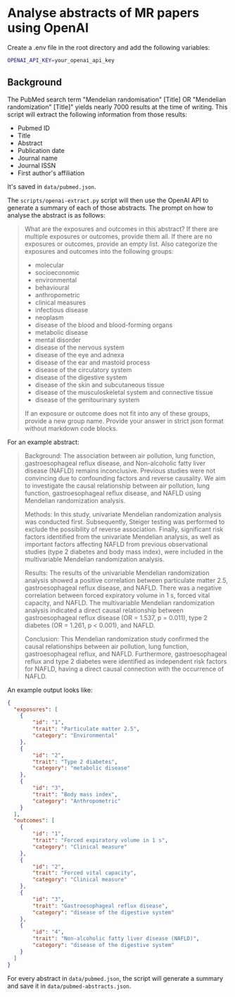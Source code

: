 # Analyse abstracts of MR papers using OpenAI


Create a .env file in the root directory and add the following variables:

```bash
OPENAI_API_KEY=your_openai_api_key
```


## Background

The PubMed search term "Mendelian randomisation" [Title] OR "Mendelian randomization" [Title]" yields nearly 7000 results at the time of writing. This script will extract the following information from those results:

- Pubmed ID
- Title
- Abstract
- Publication date
- Journal name
- Journal ISSN
- First author's affiliation

It's saved in `data/pubmed.json`.

The `scripts/openai-extract.py` script will then use the OpenAI API to generate a summary of each of those abstracts. The prompt on how to analyse the abstract is as follows:

> What are the exposures and outcomes in this abstract? If there are multiple exposures or outcomes, provide them all. If there are no exposures or outcomes, provide an empty list. Also categorize the exposures and outcomes into the following groups: 
> - molecular
> - socioeconomic
> - environmental
> - behavioural
> - anthropometric
> - clinical measures
> - infectious disease
> - neoplasm
> - disease of the blood and blood-forming organs
> - metabolic disease
> - mental disorder
> - disease of the nervous system
> - disease of the eye and adnexa
> - disease of the ear and mastoid process
> - disease of the circulatory system
> - disease of the digestive system
> - disease of the skin and subcutaneous tissue
> - disease of the musculoskeletal system and connective tissue
> - disease of the genitourinary system
> 
> If an exposure or outcome does not fit into any of these groups, provide a new group name. Provide your answer in strict json format without markdown code blocks.

For an example abstract:


> Background: The association between air pollution, lung function, gastroesophageal reflux disease, and Non-alcoholic fatty liver disease (NAFLD) remains inconclusive. Previous studies were not convincing due to confounding factors and reverse causality. We aim to investigate the causal relationship between air pollution, lung function, gastroesophageal reflux disease, and NAFLD using Mendelian randomization analysis.
> 
> Methods: In this study, univariate Mendelian randomization analysis was conducted first. Subsequently, Steiger testing was performed to exclude the possibility of reverse association. Finally, significant risk factors identified from the univariate Mendelian analysis, as well as important factors affecting NAFLD from previous observational studies (type 2 diabetes and body mass index), were included in the multivariable Mendelian randomization analysis.
>
> Results: The results of the univariable Mendelian randomization analysis showed a positive correlation between particulate matter 2.5, gastroesophageal reflux disease, and NAFLD. There was a negative correlation between forced expiratory volume in 1 s, forced vital capacity, and NAFLD. The multivariable Mendelian randomization analysis indicated a direct causal relationship between gastroesophageal reflux disease (OR = 1.537, p = 0.011), type 2 diabetes (OR = 1.261, p < 0.001), and NAFLD.
>
> Conclusion: This Mendelian randomization study confirmed the causal relationships between air pollution, lung function, gastroesophageal reflux, and NAFLD. Furthermore, gastroesophageal reflux and type 2 diabetes were identified as independent risk factors for NAFLD, having a direct causal connection with the occurrence of NAFLD.


An example output looks like:

```json
{
  "exposures": [
    {
        "id": "1",
        "trait": "Particulate matter 2.5",
        "category": "Environmental"
    },
    {
        "id": "2",
        "trait": "Type 2 diabetes",
        "category": "metabolic disease"
    },
    {
        "id": "3",
        "trait": "Body mass index",
        "category": "Anthropometric"
    }
  ],
  "outcomes": [
    {
        "id": "1",
        "trait": "Forced expiratory volume in 1 s",
        "category": "Clinical measure"
    },
    {
        "id": "2",
        "trait": "Forced vital capacity",
        "category": "Clinical measure"
    },
    {
        "id": "3",
        "trait": "Gastroesophageal reflux disease",
        "category": "disease of the digestive system"
    },
    {
        "id": "4",
        "trait": "Non-alcoholic fatty liver disease (NAFLD)",
        "category": "disease of the digestive system"
    }
  ]
}
```

For every abstract in `data/pubmed.json`, the script will generate a summary and save it in `data/pubmed-abstracts.json`.


